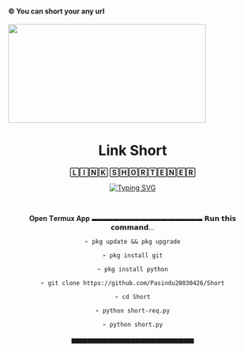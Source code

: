 #### © You can short your any url

<pasi align="center">
  <img src="https://telegra.ph/file/f4db2438fcfe85d3fcd26.jpg" width="400" height="200">
  <h1>Link Short</h1>

 **🄻🄸🄽🄺 🅂🄷🄾🅁🅃🄴🄽🄴🅁**

[![Typing SVG](https://readme-typing-svg.herokuapp.com?color=%239B13F7&size=30&center=true&vCenter=true&multiline=true&height=100&lines=%E2%9E%A9+You+Can+Short+!;Your+Any+URL+!;From!;This+Tool...+!%F0%9F%91%BB)](https://git.io/typing-svg)

<br>

𝐎𝐩𝐞𝐧 𝐓𝐞𝐫𝐦𝐮𝐱 𝐀𝐩𝐩 
▬▬▬▬▬▬▬▬▬▬▬▬▬▬▬▬ 
𝗥𝘂𝗻 𝘁𝗵𝗶𝘀 𝗰𝗼𝗺𝗺𝗮𝗻𝗱...

 `➢ pkg update && pkg upgrade`

`➢ pkg install git`

`➢ pkg install python`

`➢ git clone https://github.com/Pasindu20030426/Short`

`➢ cd Short`

`➢ python short-req.py`

`➢ python short.py`

▅▅▅▅▅▅▅▅▅▅▅▅▅▅▅▅▅▅▅▅▅▅▅

